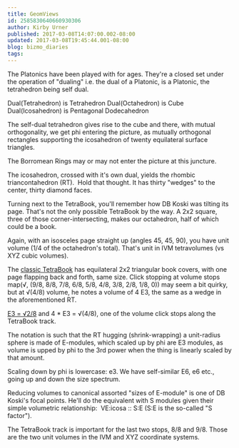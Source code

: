 ```yaml
---
title: GeomViews
id: 2585830640660930306
author: Kirby Urner
published: 2017-03-08T14:07:00.002-08:00
updated: 2017-03-08T19:45:44.001-08:00
blog: bizmo_diaries
tags: 
---
```


The Platonics have been played with for ages. They're a closed set under the operation of "dualing" i.e. the dual of a Platonic, is a Platonic, the tetrahedron being self dual.

Dual(Tetrahedron) is Tetrahedron
Dual(Octahedron) is Cube
Dual(Icosahedron) is Pentagonal Dodecahedron

The self-dual tetrahedron gives rise to the cube and there, with mutual orthogonality, we get phi entering the picture, as mutually orthogonal rectangles supporting the icosahedron of twenty equilateral surface triangles.

The Borromean Rings may or may not enter the picture at this juncture.

[](http://4dsolutions.net/ocn/graphics/phirectanim.gif)

The icosahedron, crossed with it's own dual, yields the rhombic triancontahedron (RT).  Hold that thought. It has thirty "wedges" to the center, thirty diamond faces.

[](https://www.flickr.com/photos/kirbyurner/4148457444/in/photolist-97TTvV-7jzVSm)

Turning next to the TetraBook, you'll remember how DB Koski was tilting its page. That's not the only possible TetraBook by the way. A 2x2 square, three of those corner-intersecting, makes our octahedron, half of which could be a book. 

Again, with an isosceles page straight up (angles 45, 45, 90), you have unit volume (1/4 of the octahedron's total). That's unit in IVM tetravolumes (vs XYZ cubic volumes).

The [classic TetraBook](http://controlroom.blogspot.com/2017/01/page-turner.html) has equilateral 2x2 triangular book covers, with one page flapping back and forth, same size. Click stopping at volume stops map(√, (9/8, 8/8, 7/8, 6/8, 5/8, 4/8, 3/8, 2/8, 1/8, 0)) may seem a bit quirky, but at √(4/8) volume, he notes a volume of 4 E3, the same as a wedge in the aforementioned RT.

[E3 = √2/8](http://worldgame.blogspot.com/2014/03/e-module-mensuration.html) and 4 * E3 = √(4/8), one of the volume click stops along the TetraBook track. 

The notation is such that the RT hugging (shrink-wrapping) a unit-radius sphere is made of E-modules, which scaled up by phi are E3 modules, as volume is upped by phi to the 3rd power when the thing is linearly scaled by that amount.

Scaling down by phi is lowercase: e3. We have self-similar E6, e6 etc., going up and down the size spectrum.

Reducing volumes to canonical assorted "sizes of E-module" is one of DB Koski's focal points. He'll do the equivalent with S modules given their simple volumetric relationship:  VE:icosa :: S:E (S:E is the so-called "S factor").

The TetraBook track is important for the last two stops, 8/8 and 9/8. Those are the two unit volumes in the IVM and XYZ coordinate systems.

[](https://blogger.googleusercontent.com/img/b/R29vZ2xl/AVvXsEjZg11If43nBy8BcuBIAWkB5SO-FY06bdT6NS8e2KK8DaqewY0reNuVzoX3e-fB7DZwQBoxwqYDEaFC48NUyalpS1_jpAoIlCLS54rUTh3LXgqhUwFLVqqDrEgKh1UynrnOlM86Fw/s1600/tetravolumes.jpg)